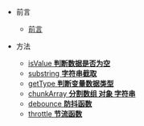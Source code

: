 <!-- _sidebar.md -->

- 前言

  - [前言](/README.md) <!--注意这里是相对路径-->

- 方法
  - [isValue **判断数据是否为空**](/commit/isValue)
  - [substring **字符串截取**](/commit/substring.md)
  - [getType **判断变量数据类型**](/commit/getType.md)
  - [chunkArray **分割数组 对象 字符串**](/commit/chunkArray.md)
  - [debounce **防抖函数**](/commit/debounce.md)
  - [throttle **节流函数**](/commit/throttle.md)
